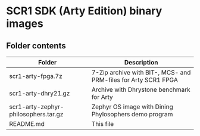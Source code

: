 # SCR1 SDK (Arty Edition) binary images

## Folder contents
Folder | Description
------ | -----------
scr1-arty-fpga.7z                      | 7-Zip archive with BIT-, MCS- and PRM-files for Arty SCR1 FPGA
scr1-arty-dhry21.gz                    | Archive with Dhrystone benchmark for Arty
scr1-arty-zephyr-philosophers.tar.gz   | Zephyr OS image with Dining Phylosophers demo program
README.md                              | This file

